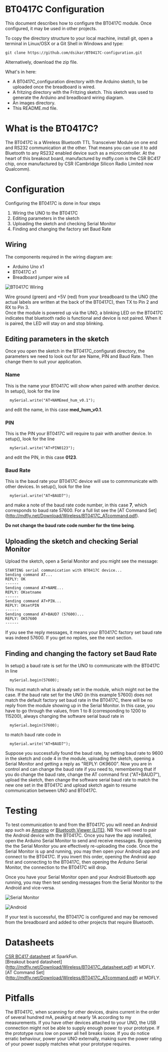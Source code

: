 BT0417C Configuration
==============

This document describes how to configure the BT0417C module. Once configured, it may be used in other projects. 

To copy the directory structure to your local machine, install git, open a terminal in Linux/OSX or a Git Shell in Windows and type:

``` 
git clone https://github.com/dsikar/BT0417C-configuration.git 
```

Alternatively, download the zip file.

What's in here: 

* A BT0417C_configuration directory with the Arduino sketch, to be uploaded once the breadboard is wired.
* A fritzing directory with the Fritzing sketch. This sketch was used to generate the Arduino and breadboard wiring diagram.
* An images directory.
* This README.md file.

# What is the BT0417C?

The BT0417C is a Wireless Bluetooth TTL Transceiver Module on one end and RS232 communication at the other. That means you can use it to add Bluetooth to any RS232 enabled device such as a microcontroller. 
At the heart of this breakout board, manufactured by mdfly.com is the CSR BC417 chip, once manufactured by CSR (Cambridge Silicon Radio Limited now Qualcomm).

# Configuration

Configuring the BT0417C is done in four steps

1. Wiring the UNO to the BT0417C
2. Editing parameters in the sketch
3. Uploading the sketch and checking Serial Monitor
4. Finding and changing the factory set Baud Rate

## Wiring

The components required in the wiring diagram are:

* Arduino Uno x1
* BT0417C x1
* Breadboard jumper wire x4

![BT0417C Wiring](images/BT0417C-wiring.png)

Wire ground (green) and +5V (red) from your breadboard to the UNO (the actual labels are written at the back of the BT0417C), then TX to Pin 2 and RX to Pin 3.  
Once the module is powered up via the UNO, a blinking LED on the BT0417C indicates that bluetooth radio is functional and device is not paired. When it is paired, the LED will stay on and stop blinking.

## Editing parameters in the sketch

Once you open the sketch in the BT0417C_configurati directory, the parameters we need to look out for are Name, PIN and Baud Rate. Then change them to suit your application.

### Name

This is the name your BT0417C will show when paired with another device. In setup(), look for the line

```   
  mySerial.write("AT+NAMEmed_hum_v0.1"); 
```

and edit the name, in this case **med_hum_v0.1**.

### PIN

This is the PIN your BT0417C will require to pair with another device. In setup(), look for the line

``` 
  mySerial.write("AT+PIN0123"); 
```

and edit the PIN, in this case **0123**.

### Baud Rate

This is the baud rate your BT0417C device will use to commmunicate with other devices. In setup(), look for the line

``` 
  mySerial.write("AT+BAUD7");
```

and make a note of the baud rate code number, in this case **7**, which corresponds to baud rate 57600. For a full list see the [AT Command Set] (http://mdfly.net/Download/Wireless/BT0417C_ATcommand.pdf).

**Do not change the baud rate code number for the time being**.

## Uploading the sketch and checking Serial Monitor

Upload the sketch, open a Serial Monitor and you might see the message:

``` 
STARTING serial communication with BT0417C device...
Sending command AT...
REPLY: OK
------
Sending command AT+NAME...
REPLY: OKsetname
------
Sending command AT+PIN...
REPLY: OKsetPIN
------
Sending command AT+BAUD7 (57600)...
REPLY: OK57600
------
```

If you see the reply messages, it means your BT0417C factory set baud rate was indeed 57600. If you get no replies, see the next section.

## Finding and changing the factory set Baud Rate

In setup() a baud rate is set for the UNO to communicate with the BT0417C in line

``` 
  mySerial.begin(57600);
```

This must match what is already set in the module, which might not be the case. If the baud rate set for the UNO (in this example 57600) does not match the default factory set baud rate in the BT0417C, there will be no reply from the module showing up in the Serial Monitor. In this case, you have to go through the values, from 1 to 8 (corresponding to 1200 to 115200), always changing the software serial baud rate in 

```
  mySerial.begin(57600);
```

to match baud rate code in 

```
  mySerial.write("AT+BAUD7");
```

Suppose you successfully found the baud rate, by setting baud rate to 9600 in the sketch and code 4 in the module, uploading the sketch, opening a Serial Monitor and getting a reply as "REPLY: OK9600". Now you are in control and can change the baud rate if you need to, remembering that if you do change the baud rate, change the AT command first ("AT+BAUD7"), upload the sketch, then change the software serial baud rate to match the new one set in the BT0417C and upload sketch again to resume communication between UNO and BT0417C.

# Testing

To test communication to and from the BT0417C you will need an Android app such as [Amarino](https://code.google.com/archive/p/amarino/downloads) or [Bluetooth Viewer (LITE)](https://play.google.com/store/apps/details?id=net.bluetoothviewer&hl=en). NB You will need to pair the Android device with the BT0417C. Once you have the app installed, open the Arduino Serial Monitor to send and receive messages. By opening the the Serial Monitor you are effectively re-uploading the code. Once the Serial Monitor is up and running, you may then open your Android app and connect to the BT0417C. If you invert this order, opening the Android app first and connecting to the BT0417C, then opening the Arduino Serial Monitor, the connection to the BT0417C will drop. 

Once you have your Serial Monitor open and your Android Bluetooth app running, you may then test sending messages from the Serial Monitor to the Android and vice-versa.

![Serial Monitor](images/ArduinoSerialMonitor.png)

![Android](images/AndroidBluetoothViewerLITE.png)

If your test is successful, the BT0417C is configured and may be removed from the breadboard and added to other projects that require Bluetooth.

# Datasheets

[CSR BC417 datasheet](https://cdn.sparkfun.com/datasheets/Wireless/Bluetooth/CSR-BC417-datasheet.pdf) at SparkFun.  
[Breakout board datasheet] (http://mdfly.net/Download/Wireless/BT0417C_datasheet.pdf) at MDFLY.  
[AT Command Set] (http://mdfly.net/Download/Wireless/BT0417C_ATcommand.pdf) at MDFLY.  

# Pitfalls

The BT0417C, when scanning for other devices, drains current in the order of several hundred mA, peaking at nearly 1A according to my measurements. If you have other devices attached to your UNO, the USB connection might not be able to supply enough power to your prototype. If the prototype runs low on power all hell breaks loose. If you do notice erratic behaviour, power your UNO externally, making sure the power rating of your power supply matches what your prototype requires.